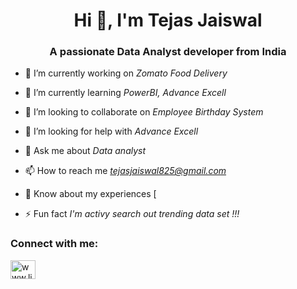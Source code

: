 <h1 align="center">Hi 👋, I'm Tejas Jaiswal</h1>
<h3 align="center">A passionate Data Analyst developer from India</h3>

- 🔭 I’m currently working on *Zomato Food Delivery*

- 🌱 I’m currently learning *PowerBI, Advance Excell*

- 👯 I’m looking to collaborate on *Employee Birthday System*

- 🤝 I’m looking for help with *Advance Excell*

- 💬 Ask me about *Data analyst*

- 📫 How to reach me *tejasjaiswal825@gmail.com*

- 📄 Know about my experiences [

- ⚡ Fun fact *I'm activy search out trending data set !!!*

<h3 align="left">Connect with me:</h3>
<p align="left">
<a href="https://www.linkedin.com/in/tejasjaiswal825/" target="blank"><img align="center" src="https://raw.githubusercontent.com/rahuldkjain/github-profile-readme-generator/master/src/images/icons/Social/linked-in-alt.svg" alt="www.linkedin.com/in/tejasjaiswal825/" height="30" width="40" /></a>
</p>
